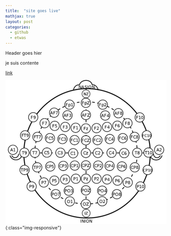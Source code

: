 ```yaml
---
title:  "site goes live"
mathjax: true
layout: post
categories:
  - github
  - etwas
---
```


Header goes hier

je suis contente

[link](http://instagram.com/jujudenomo)

![title](/assets/EEG-MCN.svg.png){:class="img-responsive"}
